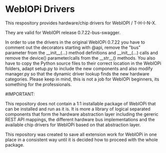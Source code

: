 # WebIOPi Drivers

This respository provides hardware/chip drivers for WebIOPI / T-H-I-N-X.

They are valid for WebIOPI release 0.7.22-bus-swagger.

In order to use the drivers in the original WebIOPi 0.7.22 you have to comment out the decorators starting with @api, remove the "bus" parameter from the \_\_init\_\_(...) method definitions and \_\_init\_\_(...) calls and remove the device() parameter/calls from the \_\_str\_\_() methods. You also have to copy the Python source files to their correct location in the WebIOPi folders, adapt setup.py to include the new components and also modify manager.py so that the dynamic driver lookup finds the new hardware categories. Please keep in mind, this is not a job for WebIOPi beginners, its something for the professionals.

#IMPORTANT:

This repository does not contain a 1:1 installable package of WebIOPi that can be installed and run as it is. It is more a library of logical separated components that form the hardware abstraction layer including the gereric REST API mappings, the different hardware bus implementations and the available chip drivers for WebIOPi based on that abstraction layer.

This repository was created to save all extension work for WebIOPi in one place in a consistent way until it is decided how to proceed with the whole package.
